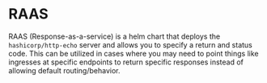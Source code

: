 # RAAS
RAAS (Response-as-a-service) is a helm chart that deploys the `hashicorp/http-echo` server and allows you to specify a return and status code. This can be utilized in cases where you may need to point things like ingresses at specific endpoints to return specific responses instead of allowing default routing/behavior.
